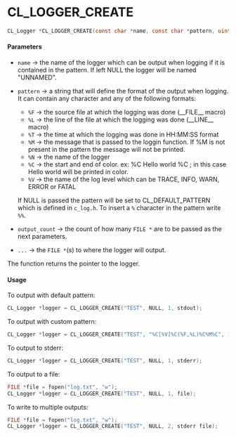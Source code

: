 # CL_LOGGER_CREATE

```c
CL_Logger *CL_LOGGER_CREATE(const char *name, const char *pattern, uint64_t output_count, ...);
```

#### Parameters

- `name` -> the name of the logger which can be output when logging if it is contained in the pattern. If left NULL the logger will be named "UNNAMED".
- `pattern` -> a string that will define the format of the output when logging. It can contain any character and any of the following formats:
	- `%F` -> the source file at which the logging was done (\_\_FILE\_\_ macro)
	- `%L` -> the line of the file at which the logging was done (\_\_LINE\_\_ macro)
	- `%T` -> the time at which the logging was done in HH:MM:SS format
	- `%M` -> the message that is passed to the loggin function. If %M is not present in the pattern the message will not be printed.
	- `%N` -> the name of the logger
	- `%C` -> the start and end of color. ex: %C Hello world %C ; in this case Hello world will be printed in color.
	- `%V` -> the name of the log level which can be TRACE, INFO, WARN, ERROR or FATAL

	If NULL is passed the pattern will be set to CL_DEFAULT_PATTERN which is defined in `c_log.h`.
	To insert a `%` character in the pattern write `%%`.
- `output_count` -> the count of how many `FILE *` are to be passed as the next parameters.
- `...` -> the `FILE *`(s) to where the logger will output.

The function returns the pointer to the logger.

#### Usage
To output with default pattern:
```c
CL_Logger *logger = CL_LOGGER_CREATE("TEST", NULL, 1, stdout);
```
To output with custom pattern:
```c
CL_Logger *logger = CL_LOGGER_CREATE("TEST", "%C[%V]%C(%F,%L)%C%M%C", 1, stdout);
```
To output to stderr:
```c
CL_Logger *logger = CL_LOGGER_CREATE("TEST", NULL, 1, stderr);
```
To output to a file:
```c
FILE *file = fopen("log.txt", "w");
CL_Logger *logger = CL_LOGGER_CREATE("TEST", NULL, 1, file);
```
To write to multiple outputs:
```c
FILE *file = fopen("log.txt", "w");
CL_Logger *logger = CL_LOGGER_CREATE("TEST", NULL, 2, stderr file);
```
